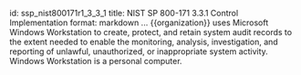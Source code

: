 id: ssp_nist800171r1_3_3_1
title: NIST SP 800-171 3.3.1 Control Implementation
format: markdown
...
{{organization}} uses Microsoft Windows Workstation to create, protect, and retain system audit records to the extent needed to enable the monitoring, analysis, investigation, and reporting of unlawful, unauthorized, or inappropriate system activity. Windows Workstation is a personal computer.

